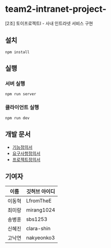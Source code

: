 # team2-intranet-project-
[2조] 토이프로젝트I - 사내 인트라넷 서비스 구현 

## 설치
```
npm install
```

## 실행

### 서버 실행

```
npm run server 
```

### 클라이언트 실행

```
npm run dev 
```


## 개발 문서
- [기능정의서](https://github.com/Dev-FE-1/team2-intranet-project-/blob/main/design/%EA%B8%B0%EB%8A%A5%EC%A0%95%EC%9D%98%EC%84%9C.md)
- [요구사항정의서](https://github.com/Dev-FE-1/team2-intranet-project-/blob/main/design/%EC%9A%94%EA%B5%AC%EC%82%AC%ED%95%AD%EC%A0%95%EC%9D%98%EC%84%9C.md)
- [프로젝트정의서](https://github.com/Dev-FE-1/team2-intranet-project-/blob/main/design/%ED%94%84%EB%A1%9C%EC%A0%9D%ED%8A%B8%EC%A0%95%EC%9D%98%EC%84%9C.md)

## 기여자

| 이름  | 깃허브 아이디    |
| --- | ---------- |
| 이동혁 | LfromTheE  |
| 최미랑 | mirang1024 |
| 송병훈 | sbs1253    |
| 신혜진 | clara-shin |
| 고낙연 | nakyeonko3 |

